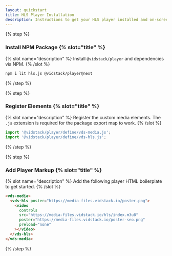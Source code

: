 ```yaml
---
layout: quickstart
title: HLS Player Installation
description: Instructions to get your HLS player installed and on-screen using HTML.
---
```


{% step %}

### Install NPM Package {% slot="title" %}

{% slot name="description" %}
Install `@vidstack/player` and dependencies via NPM.
{% /slot %}

```bash {% copy=true %}
npm i lit hls.js @vidstack/player@next
```

{% /step %}

{% step %}

### Register Elements {% slot="title" %}

{% slot name="description" %}
Register the custom media elements. The `.js` extension is required for the package export map to work.
{% /slot %}

```js {% copy=true %}
import '@vidstack/player/define/vds-media.js';
import '@vidstack/player/define/vds-hls.js';
```

{% /step %}

{% step %}

### Add Player Markup {% slot="title" %}

{% slot name="description" %}
Add the following player HTML boilerplate to get started.
{% /slot %}

```html {% copy=true %}
<vds-media>
  <vds-hls poster="https://media-files.vidstack.io/poster.png">
    <video
      controls
      src="https://media-files.vidstack.io/hls/index.m3u8"
      poster="https://media-files.vidstack.io/poster-seo.png"
      preload="none"
    ></video>
  </vds-hls>
</vds-media>
```

{% /step %}

